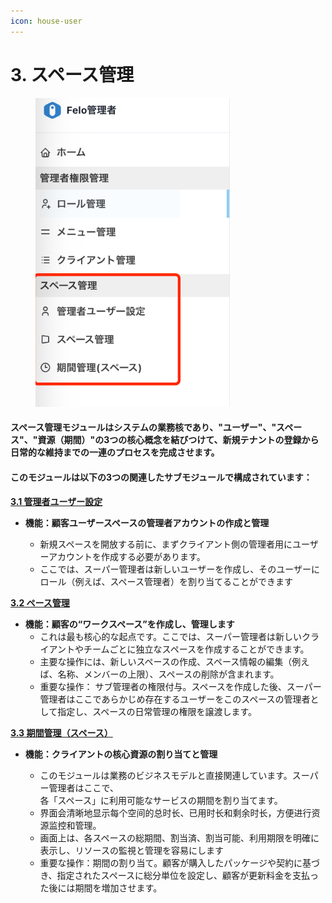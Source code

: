 ```yaml
---
icon: house-user
---
```


# 3. スペース管理

<div align="left"><figure><img src="../.gitbook/assets/image (5) (1).png" alt="" width="311"><figcaption></figcaption></figure></div>



#### スペース管理モジュールはシステムの業務核であり、"ユーザー"、"スペース"、"資源（期間）"の3つの核心概念を結びつけて、新規テナントの登録から日常的な維持までの一連のプロセスを完成させます。

#### このモジュールは以下の3つの関連したサブモジュールで構成されています：

[**3.1  管理者ユーザー設定**](3.1-chao-guan-yong-hu-she-zhi.md)

*   **機能：顧客ユーザースペースの管理者アカウントの作成と管理**

    * 新規スペースを開放する前に、まずクライアント側の管理者用にユーザーアカウントを作成する必要があります。
    * ここでは、スーパー管理者は新しいユーザーを作成し、そのユーザーにロール（例えば、スペース管理者）を割り当てることができます



[**3.2  ペース管理**](3.2-kong-jian-guan-li.md)

* **機能：顧客の“ワークスペース”を作成し、管理します**
  * これは最も核心的な起点です。ここでは、スーパー管理者は新しいクライアントやチームごとに独立なスペースを作成することができます。
  * 主要な操作には、新しいスペースの作成、スペース情報の編集（例えば、名称、メンバーの上限）、スペースの削除が含まれます。
  * 重要な操作： サブ管理者の権限付与。スペースを作成した後、スーパー管理者はここであらかじめ存在するユーザーをこのスペースの管理者として指定し、スペースの日常管理の権限を譲渡します。



[**3.3 期間管理（スペース）**](3.3-shi-chang-guan-li-kong-jian.md)

*   **機能：クライアントの核心資源の割り当てと管理**

    * このモジュールは業務のビジネスモデルと直接関連しています。スーパー管理者はここで、\
      各「スペース」に利用可能なサービスの期間を割り当てます。
    * 界面会清晰地显示每个空间的总时长、已用时长和剩余时长，方便进行资源监控和管理。
    * 画面上は、各スペースの総期間、割当済、割当可能、利用期限を明確に表示し、リソースの監視と管理を容易にします
    * 重要な操作：期間の割り当て。顧客が購入したパッケージや契約に基づき、指定されたスペースに総分単位を設定し、顧客が更新料金を支払った後には期間を増加させます。

